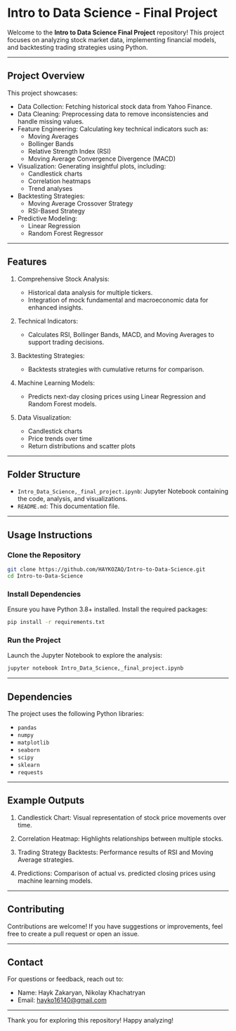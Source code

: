 # Intro to Data Science - Final Project

Welcome to the **Intro to Data Science Final Project** repository! This project focuses on analyzing stock market data, implementing financial models, and backtesting trading strategies using Python.

---

## Project Overview

This project showcases:

- Data Collection: Fetching historical stock data from Yahoo Finance.
- Data Cleaning: Preprocessing data to remove inconsistencies and handle missing values.
- Feature Engineering: Calculating key technical indicators such as:
  - Moving Averages
  - Bollinger Bands
  - Relative Strength Index (RSI)
  - Moving Average Convergence Divergence (MACD)
- Visualization: Generating insightful plots, including:
  - Candlestick charts
  - Correlation heatmaps
  - Trend analyses
- Backtesting Strategies:
  - Moving Average Crossover Strategy
  - RSI-Based Strategy
- Predictive Modeling:
  - Linear Regression
  - Random Forest Regressor

---

## Features

1. Comprehensive Stock Analysis:
   - Historical data analysis for multiple tickers.
   - Integration of mock fundamental and macroeconomic data for enhanced insights.

2. Technical Indicators:
   - Calculates RSI, Bollinger Bands, MACD, and Moving Averages to support trading decisions.

3. Backtesting Strategies:
   - Backtests strategies with cumulative returns for comparison.

4. Machine Learning Models:
   - Predicts next-day closing prices using Linear Regression and Random Forest models.

5. Data Visualization:
   - Candlestick charts
   - Price trends over time
   - Return distributions and scatter plots

---

## Folder Structure

- `Intro_Data_Science,_final_project.ipynb`: Jupyter Notebook containing the code, analysis, and visualizations.
- `README.md`: This documentation file.


---

## Usage Instructions

### Clone the Repository

```bash
git clone https://github.com/HAYKOZAQ/Intro-to-Data-Science.git
cd Intro-to-Data-Science
```

### Install Dependencies

Ensure you have Python 3.8+ installed. Install the required packages:

```bash
pip install -r requirements.txt
```

### Run the Project

Launch the Jupyter Notebook to explore the analysis:

```bash
jupyter notebook Intro_Data_Science,_final_project.ipynb
```

---

## Dependencies

The project uses the following Python libraries:

- `pandas`
- `numpy`
- `matplotlib`
- `seaborn`
- `scipy`
- `sklearn`
- `requests`

---

## Example Outputs

1. Candlestick Chart:
   Visual representation of stock price movements over time.

2. Correlation Heatmap:
   Highlights relationships between multiple stocks.

3. Trading Strategy Backtests:
   Performance results of RSI and Moving Average strategies.

4. Predictions:
   Comparison of actual vs. predicted closing prices using machine learning models.

---

## Contributing

Contributions are welcome! If you have suggestions or improvements, feel free to create a pull request or open an issue.

---


## Contact

For questions or feedback, reach out to:

- Name: Hayk Zakaryan, Nikolay Khachatryan
- Email: hayko16140@gmail.com

---

Thank you for exploring this repository! Happy analyzing!
